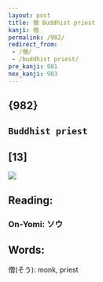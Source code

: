 ```yaml
---
layout: post
title: 僧 Buddhist priest
kanji: 僧
permalink: /982/
redirect_from:
 - /僧/
 - /buddhist priest/
pre_kanji: 981
nex_kanji: 983
---
```


## {982}

## `Buddhist priest`

## [13]

<div class="stroke"><img src="E583A7.png" /></div>

## Reading:

### On-Yomi: ソウ

## Words:

僧(そう): monk, priest

